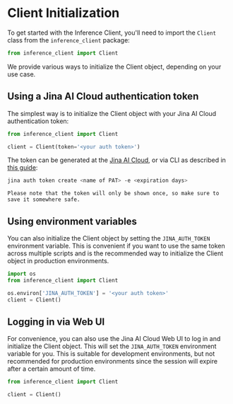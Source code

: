 # Client Initialization

To get started with the Inference Client, you'll need to import the `Client` class from the `inference_client` package:

```python
from inference_client import Client
```

We provide various ways to initialize the Client object, depending on your use case. 

## Using a Jina AI Cloud authentication token

The simplest way is to initialize the Client object with your Jina AI Cloud authentication token:

```python
from inference_client import Client

client = Client(token='<your auth token>')
```
The token can be generated at the [Jina AI Cloud](https://cloud.jina.ai/settings/tokens), or via CLI as described in [this guide](https://docs.jina.ai/jina-ai-cloud/login/#create-a-new-pat):

```bash
jina auth token create <name of PAT> -e <expiration days>
```

```{warning}
Please note that the token will only be shown once, so make sure to save it somewhere safe.
```

## Using environment variables

You can also initialize the Client object by setting the `JINA_AUTH_TOKEN` environment variable.
This is convenient if you want to use the same token across multiple scripts and is the recommended way to initialize the Client object in production environments.

```python
import os
from inference_client import Client

os.environ['JINA_AUTH_TOKEN'] = '<your auth token>'
client = Client()
```

## Logging in via Web UI

For convenience, you can also use the Jina AI Cloud Web UI to log in and initialize the Client object. 
This will set the `JINA_AUTH_TOKEN` environment variable for you.
This is suitable for development environments, but not recommended for production environments since the session will expire after a certain amount of time.

```python
from inference_client import Client

client = Client()
```